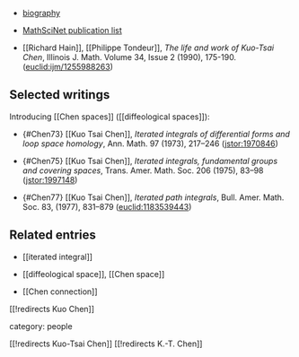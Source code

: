 
* [biography](http://www-history.mcs.st-andrews.ac.uk/Biographies/Chen.html)

* [MathSciNet publication list](http://www.ams.org/mathscinet/search/publications.html?pg1=IID&s1=47865)

* [[Richard Hain]], [[Philippe Tondeur]], _The life and work of Kuo-Tsai Chen_,  Illinois J. Math. Volume 34, Issue 2 (1990), 175-190. ([euclid:ijm/1255988263](http://projecteuclid.org/euclid.ijm/1255988263))

## Selected writings

Introducing [[Chen spaces]] ([[diffeological spaces]]):

* {#Chen73} [[Kuo Tsai Chen]], _Iterated integrals of differential forms and loop space homology_, Ann. Math. 97 (1973), 217&#8211;246 ([jstor:1970846](https://www.jstor.org/stable/1970846))

* {#Chen75} [[Kuo Tsai Chen]], _Iterated integrals, fundamental groups and covering spaces_, Trans. Amer. Math. Soc. 206 (1975), 83&#8211;98 ([jstor:1997148](https://www.jstor.org/stable/1997148))

* {#Chen77} [[Kuo Tsai Chen]], _Iterated path integrals_, Bull. Amer. Math. Soc. 83, (1977), 831&#8211;879 ([euclid:1183539443](https://projecteuclid.org/euclid.bams/1183539443))


## Related entries

* [[iterated integral]]

* [[diffeological space]], [[Chen space]]

* [[Chen connection]]

[[!redirects Kuo Chen]]

category: people

[[!redirects Kuo-Tsai Chen]]
[[!redirects K.-T. Chen]]
